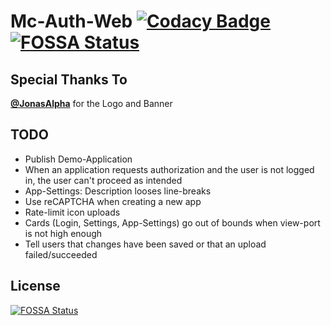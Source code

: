 # Mc-Auth-Web [![Codacy Badge](https://api.codacy.com/project/badge/Grade/7f02dd1e601142918b239f85fc1e940f)](https://www.codacy.com/gh/Mc-Auth-com/Mc-Auth-Web?utm_source=github.com&amp;utm_medium=referral&amp;utm_content=Mc-Auth-com/Mc-Auth-Web&amp;utm_campaign=Badge_Grade) [![FOSSA Status](https://app.fossa.com/api/projects/git%2Bgithub.com%2FMc-Auth-com%2FMc-Auth-Web.svg?type=shield)](https://app.fossa.com/projects/git%2Bgithub.com%2FMc-Auth-com%2FMc-Auth-Web?ref=badge_shield)

## Special Thanks To
**[@JonasAlpha](https://github.com/JonasAlpha)** for the Logo and Banner

## TODO
  * Publish Demo-Application
  * When an application requests authorization and the user is not logged in, the user can't proceed as intended
  * App-Settings: Description looses line-breaks
  * Use reCAPTCHA when creating a new app
  * Rate-limit icon uploads
  * Cards (Login, Settings, App-Settings) go out of bounds when view-port is not high enough
  * Tell users that changes have been saved or that an upload failed/succeeded

## License
[![FOSSA Status](https://app.fossa.com/api/projects/git%2Bgithub.com%2FMc-Auth-com%2FMc-Auth-Web.svg?type=large)](https://app.fossa.com/projects/git%2Bgithub.com%2FMc-Auth-com%2FMc-Auth-Web?ref=badge_large)
